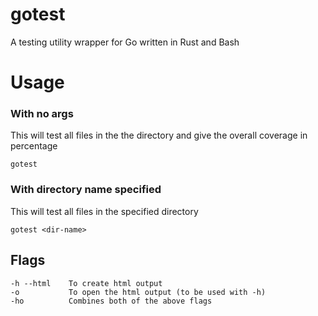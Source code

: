 # gotest
A testing utility wrapper for Go written in Rust and Bash

# Usage

### With no args

This will test all files in the the directory and give the overall coverage in percentage

```
gotest
```

### With directory name specified

This will test all files in the specified directory

```
gotest <dir-name>
```

## Flags

```
-h --html    To create html output
-o           To open the html output (to be used with -h)
-ho          Combines both of the above flags
```
